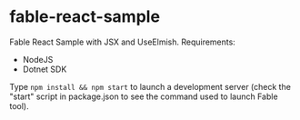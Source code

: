 # fable-react-sample

Fable React Sample with JSX and UseElmish. Requirements:

- NodeJS
- Dotnet SDK

Type `npm install && npm start` to launch a development server (check the "start" script in package.json to see the command used to launch Fable tool).
